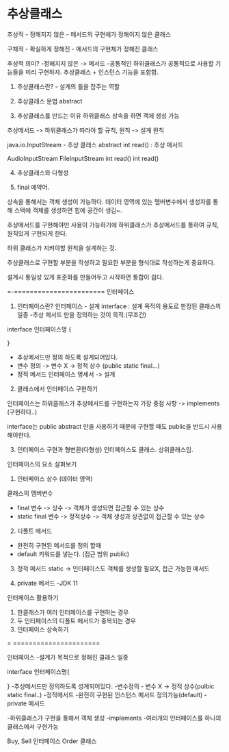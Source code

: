 # 추상클래스
추상적 - 정해지지 않은
         - 메서드의 구현체가 정해이지 않은 클래스

구체적 - 확실하게 정해진
         - 메서드의 구현체가 정해진 클래스

추상적 의미?
-정해지지 않은 -> 메서드
-공통적인
하위클래스가 공통적으로 사용할 기능들을 미리 구현하자.
추상클래스 + 인스턴스 기능을 포함함.


1. 추상클래스란? - 설계의 틀을 잡주는 역할

2. 추상클래스 문법
abstract
3. 추상클래스를 만드는 이유
하위클래스 상속을 하면 객체 생성 가능

추상메서드 -> 하위클래스가 따라야 할 규칙, 원칙 -> 설계 원칙

java.io.InputStream - 추상 클래스
abstract int read() : 추상 메서드

AudioInputStream    FileInputStream
   int read()                 int read()


4. 추상클래스와 다형성

5. final 예약어.








상속을 통해서는 객체 생성이 가능하다.
데이터 영역에 있는 멤버변수에서 생성자를 통해 스택에 객체를 생성하면 힙에 공간이 생김~.


추상메서드를 구현해야만 사용이 가능하기에 하위클래스가 추상메서드를 통하여 규칙, 원칙있게 구현되게 한다.


하위 클래스가 지켜야할 원칙을 설계하는 것.

추상클래스로 구현할 부분을 작성하고
필요한 부분을 형식대로 작성하는게 중요하다.

설계시 통일성 있게 표준화를 만들어두고 시작하면 통합이 쉽다.


=-=======================
인터페이스
1. 인터페이스란?
인터페이스 - 설계
interface : 설계 목적의 용도로 한정된 클래스의 일종
-추상 메서드 만을 정의하는 것이 목적.(무조건)

interface 인터페이스명 {
   
}
- 추상메서드만 정의 하도록 설계되어있다.
- 변수 정의 -> 변수 X -> 정적 상수 (public static final...)
- 정적 메서드 
인터페이스 명세서 -> 설계

2. 클래스에서 인터페이스 구현하기

인터페이스는 하위클래스가 추상메서드를 구현하는지 가장 중점 사항
-> implements (구현하다..)

interface는 public abstract 만을 사용하기 때문에 구현할 때도 public을 반드시 사용해야한다.



3. 인터페이스 구현과 형변환(다형성)
인터페이스도 클래스.
상위클래스임.

인터페이스의 요소 살펴보기
1. 인터페이스 상수 (데이터 영역)


클래스의 멤버변수
- final 변수 -> 상수 -> 객체가 생성되면 접근할 수 있는 상수
- static final 변수 -> 정적상수 -> 객체 생성과 상관없이 접근할 수 있는 상수


2. 디폴트 메서드
- 완전히 구현된 메서드를 정의 할때
- default 키워드를 넣는다. (접근 범위 public)


3. 정적 메서드
  static -> 인터페이스도 객체를 생성할 필요X, 접근 가능한 메서드


4. private 메서드
  -JDK 11 


인터페이스 활용하기
1. 한클래스가 여러 인터페이스를 구현하는 경우
2. 두 인터페이스의 디폴트 메서드가 중복되는 경우
3. 인터페이스 상속하기


= ======================









인터페이스
-설계가 목적으로 정해진 클래스 일종

interface 인터페이스명{

}
-추상메서드만 정의하도록 성계되어있다.
-변수정의 - 변수 X -> 정적 상수(pulbic static final..)
-정적메서드
-완전히 구현된 인스턴스 메서드 정의가능(default)
-private 메서드

-하위클래스가 구현을 통해서 객체 생성
  -implements
  -여러개의 인터페이스를 하나의 클래스에서 구현가능


  Buy, Sell 인터페이스
  Order 클래스
  























